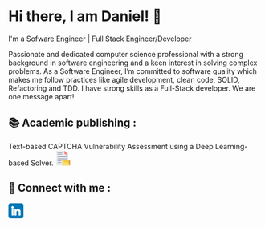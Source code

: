 # Hi there, I am Daniel! 👋

I'm a Sofware Engineer | Full Stack Engineer/Developer

Passionate and dedicated computer science professional with a strong background in software
engineering and a keen interest in solving complex problems. As a Software Engineer, I’m
committed to software quality which makes me follow practices like agile development, clean
code, SOLID, Refactoring and TDD. I have strong skills as a Full-Stack developer. We are
one message apart!

## :books: Academic publishing :
 Text-based CAPTCHA Vulnerability Assessment using a Deep Learning-based Solver.
<a href="https://ieeexplore.ieee.org/document/9590750" target="_blank">
  <img src="./img/file-icon.png" alt="LinkedIn" width="30">
</a>  

## :calling: Connect with me :
<a href="https://www.linkedin.com/in/daniel-aguilar-b51a88193/" target="_blank">
  <img src="./img/linkedin.png" alt="LinkedIn" width="30">
</a> 



<!--
**DanAg278/DanAg278** is a ✨ _special_ ✨ repository because its `README.md` (this file) appears on your GitHub profile.

Here are some ideas to get you started:

- 🔭 I’m currently working on ...
- 🌱 I’m currently learning ...
- 👯 I’m looking to collaborate on ...
- 🤔 I’m looking for help with ...
- 💬 Ask me about ...
- 📫 How to reach me: ...
- 😄 Pronouns: ...
- ⚡ Fun fact: ...
-->
